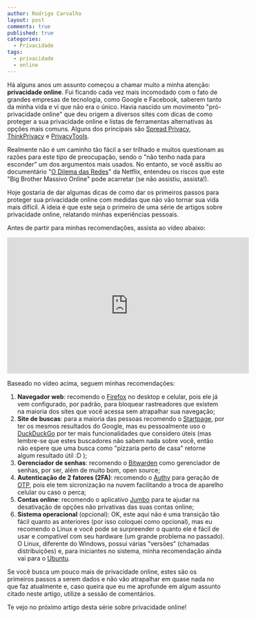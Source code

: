 ```yaml
---
author: Rodrigo Carvalho
layout: post
comments: true
published: true
categories:
  - Privacidade
tags:
  - privacidade
  - online
---
```

Há alguns anos um assunto começou a chamar muito a minha atenção: **privacidade online**. Fui ficando cada vez mais incomodado com o fato de grandes empresas de tecnologia, como Google e Facebook, saberem tanto da minha vida e vi que não era o único. Havia nascido um movimento "pró-privacidade online" que deu origem a diversos sites com dicas de como proteger a sua privacidade online e listas de ferramentas alternativas às opções mais comuns. Alguns dos principais são [Spread Privacy](https://spreadprivacy.com/), [ThinkPrivacy](https://thinkprivacy.ch/) e [PrivacyTools](https://www.privacytools.io/).

Realmente não é um caminho tão fácil a ser trilhado e muitos questionam as razões para este tipo de preocupação, sendo o "não tenho nada para esconder" um dos argumentos mais usados. No entanto, se você assitiu ao documentário "[O Dilema das Redes](https://www.netflix.com/br/title/81254224)" da Netflix, entendeu os riscos que este "Big Brother Massivo Online" pode acarretar (se não assistiu, assista!).

Hoje gostaria de dar algumas dicas de como dar os primeiros passos para proteger sua privacidade online com medidas que não vão tornar sua vida mais difícil. A ideia é que este seja o primeiro de uma série de artigos sobre privacidade online, relatando minhas experiências pessoais.

<!-- more -->

Antes de partir para minhas recomendações, assista ao vídeo abaixo:

<iframe width="560" height="315" src="https://www.youtube-nocookie.com/embed/UexnNwefdQA" title="YouTube video player" frameborder="0" allow="accelerometer; autoplay; clipboard-write; encrypted-media; gyroscope; picture-in-picture" allowfullscreen></iframe>

Baseado no vídeo acima, seguem minhas recomendações:
1. **Navegador web**: recomendo o [Firefox](https://www.mozilla.org/pt-BR/firefox/) no desktop e celular, pois ele já vem configurado, por padrão, para bloquear rastreadores que existem na maioria dos sites que você acessa sem atrapalhar sua navegação;
1. **Site de buscas**: para a maioria das pessoas recomendo o [Startpage](https://www.startpage.com/), por ter os mesmos resultados do Google, mas eu pessoalmente uso o [DuckDuckGo](https://duckduckgo.com/) por ter mais funcionalidades que considero úteis (mas lembre-se que estes buscadores não sabem nada sobre você, então não espere que uma busca como "pizzaria perto de casa" retorne algum resultado útil :D );
1. **Gerenciador de senhas**: recomendo o [Bitwarden](https://bitwarden.com/) como gerenciador de senhas, por ser, além de muito bom, open source;
1. **Autenticação de 2 fatores (2FA)**: recomendo o [Authy](https://authy.com/) para geração de [OTP](https://pt.wikipedia.org/wiki/Senha_descart%C3%A1vel), pois ele tem sicronização na nuvem facilitando a troca de aparelho celular ou caso o perca;
1. **Contas online**: recomendo o aplicativo [Jumbo](https://www.withjumbo.com/) para te ajudar na desativação de opções não privativas das suas contas online;
1. **Sistema operacional** (opcional): OK, este aqui não é uma transição tão fácil quanto as anteriores (por isso coloquei como opcional), mas eu recomendo o Linux e você pode se surpreender o quanto ele é fácil de usar e compatível com seu hardware (um grande problema no passado). O Linux, diferente do Windows, possui várias "versões" (chamadas distribuições) e, para iniciantes no sistema, minha recomendação ainda vai para o [Ubuntu](https://ubuntu.com/tutorials/create-a-usb-stick-on-windows#1-overview).

Se você busca um pouco mais de privacidade online, estes são os primeiros passos a serem dados e não vão atrapalhar em quase nada no que faz atualmente e, caso queira que eu me aprofunde em algum assunto citado neste artigo, utilize a sessão de comentários.

Te vejo no próximo artigo desta série sobre privacidade online!
